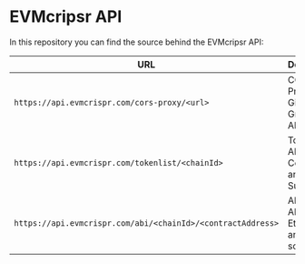 # EVMcripsr API

In this repository you can find the source behind the EVMcripsr API:

| URL | Description |
| --- | --- |
| `https://api.evmcrispr.com/cors-proxy/<url>` | CORS Proxy to Giveth GraphQL API |
| `https://api.evmcrispr.com/tokenlist/<chainId>` | Token List API mixing Coingecko and Superfluid |
| `https://api.evmcrispr.com/abi/<chainId>/<contractAddress>` | API to fetch ABIs from Etherscan and other sources |
